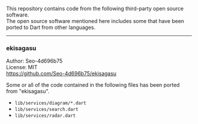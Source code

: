 This repository contains code from the following third-party open source software.  
The open source software mentioned here includes some that have been ported to Dart from other languages.
  
---
### ekisagasu

Author: Seo-4d696b75  
License: MIT  
https://github.com/Seo-4d696b75/ekisagasu

Some or all of the code contained in the following files has been ported from "ekisagasu".
- `lib/services/diagram/*.dart`
- `lib/services/search.dart`
- `lib/services/radar.dart`